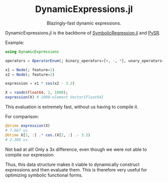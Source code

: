 <div align="center">

# DynamicExpressions.jl

Blazingly-fast dynamic expressions.

</div>

DynamicExpressions.jl is the backbone of 
[SymbolicRegression.jl](https://github.com/MilesCranmer/SymbolicRegression.jl) and
[PySR](https://github.com/MilesCranmer/PySR).

Example:
```julia
using DynamicExpressions

operators = OperatorEnum(; binary_operators=[+, -, *], unary_operators=[cos])

x1 = Node(; feature=1)
x2 = Node(; feature=2)

expression = x1 * cos(x2 - 3.2)

X = randn(Float64, 2, 1000);
expression(X) # 1000-element Vector{Float64}
```

This evaluation is extremely fast, without us having to compile it.


For comparison:

```julia
@btime expression(X)
# 7.667 us
@btime X[1, :] .* cos.(X[2, :] .- 3.2)
# 2.389 us
```

Not bad at all! Only a 3x difference, even though we were not able to compile our expression.

Thus, this data structure makes it viable to dynamically construct expressions and then evaluate them.
This is therefore very useful for optimizing symbolic functional forms.
